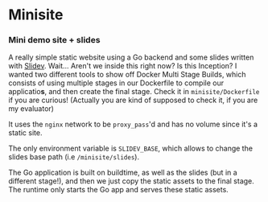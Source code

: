 # Minisite

### Mini demo site + slides

A really simple static website using a Go backend and some slides written with [Slidev](https://sli.dev). Wait... Aren't we inside this right now? Is this Inception?
I wanted two different tools to show off Docker Multi Stage Builds, which consists of using multiple stages in our Dockerfile to compile our applicatio**s**, and then create the final stage.
Check it in `minisite/Dockerfile` if you are curious! (Actually you are kind of supposed to check it, if you are my evaluator)

It uses the `nginx` network to be `proxy_pass`'d and has no volume since it's a static site.

The only environment variable is `SLIDEV_BASE`, which allows to change the slides base path (i.e `/minisite/slides`).

The Go application is built on buildtime, as well as the slides (but in a different stage!), and then we just copy the static assets to the final stage.
The runtime only starts the Go app and serves these static assets.
